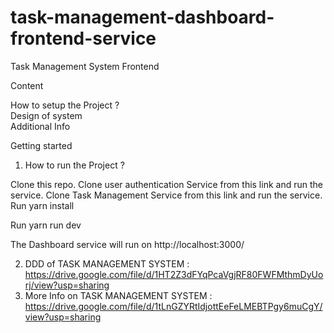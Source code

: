 # task-management-dashboard-frontend-service

Task Management System Frontend

Content

How to setup the Project ? <br>
Design of system <br>
Additional Info

Getting started
1. How to run the Project ?

  Clone this repo.
  Clone user authentication Service from this link and run the service.
  Clone Task Management Service from this link and run the service.
  Run yarn install

  Run yarn run dev

  The Dashboard service will run on http://localhost:3000/

2. DDD of TASK MANAGEMENT SYSTEM : https://drive.google.com/file/d/1HT2Z3dFYqPcaVgjRF80FWFMthmDyUorj/view?usp=sharing
3. More Info on TASK MANAGEMENT SYSTEM : https://drive.google.com/file/d/1tLnGZYRtIdjottEeFeLMEBTPgy6muCgY/view?usp=sharing
